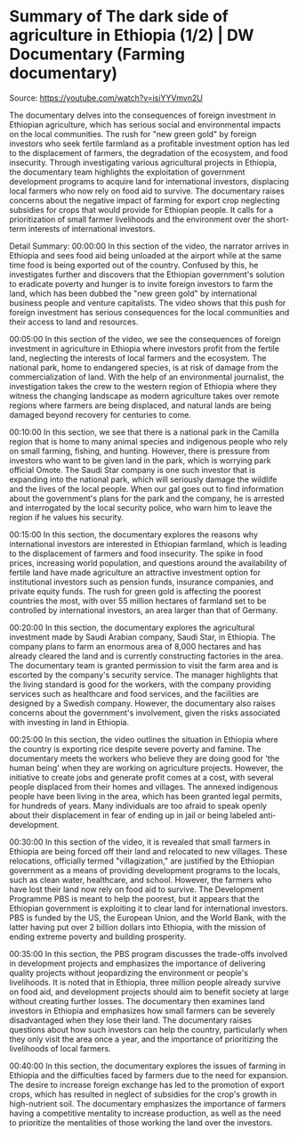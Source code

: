 # Summary of The dark side of agriculture in Ethiopia (1/2) | DW Documentary (Farming documentary)

Source: https://youtube.com/watch?v=isiYYVmvn2U

The documentary delves into the consequences of foreign investment in Ethiopian agriculture, which has serious social and environmental impacts on the local communities. The rush for "new green gold" by foreign investors who seek fertile farmland as a profitable investment option has led to the displacement of farmers, the degradation of the ecosystem, and food insecurity. Through investigating various agricultural projects in Ethiopia, the documentary team highlights the exploitation of government development programs to acquire land for international investors, displacing local farmers who now rely on food aid to survive. The documentary raises concerns about the negative impact of farming for export crop neglecting subsidies for crops that would provide for Ethiopian people. It calls for a prioritization of small farmer livelihoods and the environment over the short-term interests of international investors.

Detail Summary: 
00:00:00
In this section of the video, the narrator arrives in Ethiopia and sees food aid being unloaded at the airport while at the same time food is being exported out of the country. Confused by this, he investigates further and discovers that the Ethiopian government's solution to eradicate poverty and hunger is to invite foreign investors to farm the land, which has been dubbed the "new green gold" by international business people and venture capitalists. The video shows that this push for foreign investment has serious consequences for the local communities and their access to land and resources.

00:05:00
In this section of the video, we see the consequences of foreign investment in agriculture in Ethiopia where investors profit from the fertile land, neglecting the interests of local farmers and the ecosystem. The national park, home to endangered species, is at risk of damage from the commercialization of land. With the help of an environmental journalist, the investigation takes the crew to the western region of Ethiopia where they witness the changing landscape as modern agriculture takes over remote regions where farmers are being displaced, and natural lands are being damaged beyond recovery for centuries to come.

00:10:00
In this section, we see that there is a national park in the Camilla region that is home to many animal species and indigenous people who rely on small farming, fishing, and hunting. However, there is pressure from investors who want to be given land in the park, which is worrying park official Omote. The Saudi Star company is one such investor that is expanding into the national park, which will seriously damage the wildlife and the lives of the local people. When our gal goes out to find information about the government's plans for the park and the company, he is arrested and interrogated by the local security police, who warn him to leave the region if he values his security.

00:15:00
In this section, the documentary explores the reasons why international investors are interested in Ethiopian farmland, which is leading to the displacement of farmers and food insecurity. The spike in food prices, increasing world population, and questions around the availability of fertile land have made agriculture an attractive investment option for institutional investors such as pension funds, insurance companies, and private equity funds. The rush for green gold is affecting the poorest countries the most, with over 55 million hectares of farmland set to be controlled by international investors, an area larger than that of Germany.

00:20:00
In this section, the documentary explores the agricultural investment made by Saudi Arabian company, Saudi Star, in Ethiopia. The company plans to farm an enormous area of 8,000 hectares and has already cleared the land and is currently constructing factories in the area. The documentary team is granted permission to visit the farm area and is escorted by the company's security service. The manager highlights that the living standard is good for the workers, with the company providing services such as healthcare and food services, and the facilities are designed by a Swedish company. However, the documentary also raises concerns about the government's involvement, given the risks associated with investing in land in Ethiopia.

00:25:00
In this section, the video outlines the situation in Ethiopia where the country is exporting rice despite severe poverty and famine. The documentary meets the workers who believe they are doing good for 'the human being' when they are working on agriculture projects. However, the initiative to create jobs and generate profit comes at a cost, with several people displaced from their homes and villages. The annexed indigenous people have been living in the area, which has been granted legal permits, for hundreds of years. Many individuals are too afraid to speak openly about their displacement in fear of ending up in jail or being labeled anti-development.

00:30:00
In this section of the video, it is revealed that small farmers in Ethiopia are being forced off their land and relocated to new villages. These relocations, officially termed "villagization," are justified by the Ethiopian government as a means of providing development programs to the locals, such as clean water, healthcare, and school. However, the farmers who have lost their land now rely on food aid to survive. The Development Programme PBS is meant to help the poorest, but it appears that the Ethiopian government is exploiting it to clear land for international investors. PBS is funded by the US, the European Union, and the World Bank, with the latter having put over 2 billion dollars into Ethiopia, with the mission of ending extreme poverty and building prosperity.

00:35:00
In this section, the PBS program discusses the trade-offs involved in development projects and emphasizes the importance of delivering quality projects without jeopardizing the environment or people's livelihoods. It is noted that in Ethiopia, three million people already survive on food aid, and development projects should aim to benefit society at large without creating further losses. The documentary then examines land investors in Ethiopia and emphasizes how small farmers can be severely disadvantaged when they lose their land. The documentary raises questions about how such investors can help the country, particularly when they only visit the area once a year, and the importance of prioritizing the livelihoods of local farmers.

00:40:00
In this section, the documentary explores the issues of farming in Ethiopia and the difficulties faced by farmers due to the need for expansion. The desire to increase foreign exchange has led to the promotion of export crops, which has resulted in neglect of subsidies for the crop's growth in high-nutrient soil. The documentary emphasizes the importance of farmers having a competitive mentality to increase production, as well as the need to prioritize the mentalities of those working the land over the investors.

